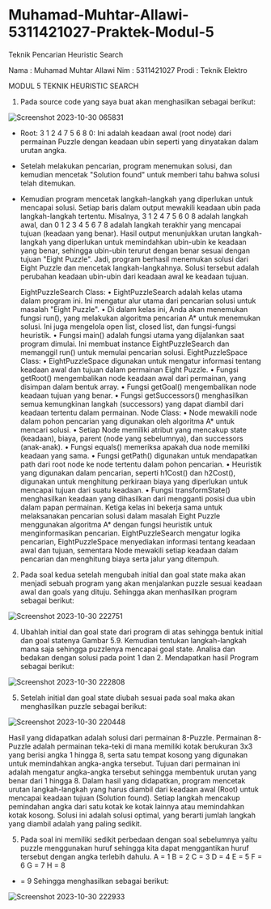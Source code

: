 # Muhamad-Muhtar-Allawi-5311421027-Praktek-Modul-5
Teknik Pencarian Heuristic Search

Nama : Muhamad Muhtar Allawi
Nim : 5311421027
Prodi : Teknik Elektro

MODUL 5
TEKNIK HEURISTIC SEARCH

1.	Pada source code yang saya buat akan menghasilkan sebagai berikut:

![Screenshot 2023-10-30 065831](https://github.com/Muhtar29Allawi/Muhamad-Muhtar-Allawi-5311421027-Praktek-Modul-5/assets/148027728/fd599e85-cfdb-46ce-a67f-f5f1b6fb131a)

 
-	Root: 3 1 2 4 7 5 6 8 0: Ini adalah keadaan awal (root node) dari permainan Puzzle dengan keadaan ubin seperti yang dinyatakan dalam urutan angka.
-	Setelah melakukan pencarian, program menemukan solusi, dan kemudian mencetak "Solution found" untuk memberi tahu bahwa solusi telah ditemukan.
-	Kemudian program mencetak langkah-langkah yang diperlukan untuk mencapai solusi. Setiap baris dalam output mewakili keadaan ubin pada langkah-langkah tertentu. Misalnya, 3 1 2 4 7 5 6 0 8 adalah langkah awal, dan 0 1 2 3 4 5 6 7 8 adalah langkah terakhir yang mencapai tujuan (keadaan yang benar).
Hasil output menunjukkan urutan langkah-langkah yang diperlukan untuk memindahkan ubin-ubin ke keadaan yang benar, sehingga ubin-ubin terurut dengan benar sesuai dengan tujuan "Eight Puzzle".
Jadi, program berhasil menemukan solusi dari Eight Puzzle dan mencetak langkah-langkahnya. Solusi tersebut adalah perubahan keadaan ubin-ubin dari keadaan awal ke keadaan tujuan.

	EightPuzzleSearch Class:
•	EightPuzzleSearch adalah kelas utama dalam program ini. Ini mengatur alur utama dari pencarian solusi untuk masalah "Eight Puzzle".
•	Di dalam kelas ini, Anda akan menemukan fungsi run(), yang melakukan algoritma pencarian A* untuk menemukan solusi. Ini juga mengelola open list, closed list, dan fungsi-fungsi heuristik.
•	Fungsi main() adalah fungsi utama yang dijalankan saat program dimulai. Ini membuat instance EightPuzzleSearch dan memanggil run() untuk memulai pencarian solusi. 
EightPuzzleSpace Class: 
•	EightPuzzleSpace digunakan untuk mengatur informasi tentang keadaan awal dan tujuan dalam permainan Eight Puzzle.
•	Fungsi getRoot() mengembalikan node keadaan awal dari permainan, yang disimpan dalam bentuk array.
•	Fungsi getGoal() mengembalikan node keadaan tujuan yang benar.
•	Fungsi getSuccessors() menghasilkan semua kemungkinan langkah (successors) yang dapat diambil dari keadaan tertentu dalam permainan. 
Node Class: 
•	Node mewakili node dalam pohon pencarian yang digunakan oleh algoritma A* untuk mencari solusi.
•	Setiap Node memiliki atribut yang mencakup state (keadaan), biaya, parent (node yang sebelumnya), dan successors (anak-anak).
•	Fungsi equals() memeriksa apakah dua node memiliki keadaan yang sama.
•	Fungsi getPath() digunakan untuk mendapatkan path dari root node ke node tertentu dalam pohon pencarian.
•	Heuristik yang digunakan dalam pencarian, seperti h1Cost() dan h2Cost(), digunakan untuk menghitung perkiraan biaya yang diperlukan untuk mencapai tujuan dari suatu keadaan.
•	Fungsi transformState() menghasilkan keadaan yang dihasilkan dari mengganti posisi dua ubin dalam papan permainan. 
Ketiga kelas ini bekerja sama untuk melaksanakan pencarian solusi dalam masalah Eight Puzzle menggunakan algoritma A* dengan fungsi heuristik untuk menginformasikan pencarian. EightPuzzleSearch mengatur logika pencarian, EightPuzzleSpace menyediakan informasi tentang keadaan awal dan tujuan, sementara Node mewakili setiap keadaan dalam pencarian dan menghitung biaya serta jalur yang ditempuh.

2.	Pada soal kedua setelah mengubah initial dan goal state maka akan menjadi sebuah program yang akan menjalankan puzzle sesuai keadaan awal dan goals yang dituju. Sehingga akan menhasilkan program sebagai berikut:

![Screenshot 2023-10-30 222751](https://github.com/Muhtar29Allawi/Muhamad-Muhtar-Allawi-5311421027-Praktek-Modul-5/assets/148027728/73d51f42-4a23-4063-9799-19ac9b210545)

 


4.	Ubahlah initial dan goal state dari program  di atas sehingga bentuk initial dan goal statenya Gambar 5.9. Kemudian tentukan langkah-langkah mana saja sehingga puzzlenya mencapai goal state.  Analisa dan bedakan dengan solusi pada point 1 dan 2.
Mendapatkan hasil Program sebagai berikut:
 
![Screenshot 2023-10-30 222808](https://github.com/Muhtar29Allawi/Muhamad-Muhtar-Allawi-5311421027-Praktek-Modul-5/assets/148027728/7f1ccfec-2c51-499e-b418-21b1e45f4d9e)



5.	Setelah initial dan goal state diubah sesuai pada soal maka akan menghasilkan puzzle sebagai berikut:
 
![Screenshot 2023-10-30 220448](https://github.com/Muhtar29Allawi/Muhamad-Muhtar-Allawi-5311421027-Praktek-Modul-5/assets/148027728/b2f9854d-f69d-4026-9aeb-30637b9fba6f)

Hasil yang didapatkan adalah solusi dari permainan 8-Puzzle. Permainan 8-Puzzle adalah permainan teka-teki di mana memiliki kotak berukuran 3x3 yang berisi angka 1 hingga 8, serta satu tempat kosong yang digunakan untuk memindahkan angka-angka tersebut. Tujuan dari permainan ini adalah mengatur angka-angka tersebut sehingga membentuk urutan yang benar dari 1 hingga 8.  Dalam hasil yang didapatkan, program mencetak urutan langkah-langkah yang harus diambil dari keadaan awal (Root) untuk mencapai keadaan tujuan (Solution found). Setiap langkah mencakup pemindahan angka dari satu kotak ke kotak lainnya atau memindahkan kotak kosong. Solusi ini adalah solusi optimal, yang berarti jumlah langkah yang diambil adalah yang paling sedikit.

5.	Pada soal ini memiliki sedikit perbedaan dengan soal sebelumnya yaitu puzzle menggunakan huruf sehingga kita dapat menggantikan huruf tersebut dengan angka terlebih dahulu.
A = 1
B = 2 
C = 3
D = 4
E = 5
F = 6 
G = 7
H = 8
-	=  9
Sehingga menghasilkan sebagai berikut:

![Screenshot 2023-10-30 222933](https://github.com/Muhtar29Allawi/Muhamad-Muhtar-Allawi-5311421027-Praktek-Modul-5/assets/148027728/e0ef3fa4-3992-4368-8a49-91d91a2a382b)







